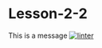 # Lesson-2-2
This is a message
[![linter](https://github.com/RachelChung001/Lesson-2-2/workflows/linter/badge.svg)](https://github.com/marketplace/actions/super-linter)
